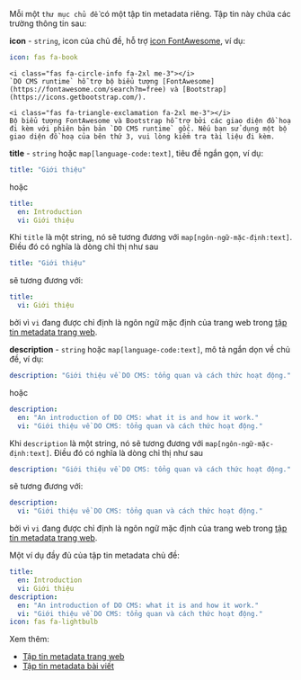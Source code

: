 Mỗi một `thư mục chủ đề` có một tập tin metadata riêng. Tập tin này chứa các trường thông tin sau:

**icon** - `string`, icon của chủ đề, hỗ trợ [icon FontAwesome](https://fontawesome.com/search?m=free), ví dụ:
```yaml
icon: fas fa-book
```

```bs-alert info flex
<i class="fas fa-circle-info fa-2xl me-3"></i>
`DO CMS runtime` hỗ trợ bộ biểu tượng [FontAwesome](https://fontawesome.com/search?m=free) và [Bootstrap](https://icons.getbootstrap.com/).
```

```bs-alert warning flex
<i class="fas fa-triangle-exclamation fa-2xl me-3"></i>
Bộ biểu tượng FontAwesome và Bootstrap hỗ trợ bởi các giao diện đồ hoạ đi kèm với phiên bản bản `DO CMS runtime` gốc. Nếu bạn sử dụng một bộ giao diện đồ hoạ của bên thứ 3, vui lòng kiểm tra tài liệu đi kèm.
```

**title** - `string` hoặc `map[language-code:text]`, tiêu đề ngắn gọn, ví dụ:
```yaml
title: "Giới thiệu"
```

hoặc
```yaml
title:
  en: Introduction
  vi: Giới thiệu
```

Khi `title` là một string, nó sẽ tương đương với `map[ngôn-ngữ-mặc-định:text]`. Điều đó có nghĩa là dòng chỉ thị như sau
```yaml
title: "Giới thiệu"
```
sẽ tương đương với:
```yaml
title:
  vi: Giới thiệu
```
bởi vì `vi` đang được chỉ định là ngôn ngữ mặc định của trang web trong [tập tin metadata trang web](../sitemetadata/).

**description** - `string` hoặc `map[language-code:text]`, mô tả ngắn dọn về chủ đề, ví dụ:
```yaml
description: "Giới thiệu về DO CMS: tổng quan và cách thức hoạt động."
```

hoặc
```yaml
description:
  en: "An introduction of DO CMS: what it is and how it work."
  vi: "Giới thiệu về DO CMS: tổng quan và cách thức hoạt động."
```

Khi `description` là một string, nó sẽ tương đương với `map[ngôn-ngữ-mặc-định:text]`. Điều đó có nghĩa là dòng chỉ thị như sau
```yaml
description: "Giới thiệu về DO CMS: tổng quan và cách thức hoạt động."
```
sẽ tương đương với:
```yaml
description:
  vi: "Giới thiệu về DO CMS: tổng quan và cách thức hoạt động."
```
bởi vì `vi` đang được chỉ định là ngôn ngữ mặc định của trang web trong [tập tin metadata trang web](../sitemetadata/).

Một ví dụ đầy đủ của tập tin metadata chủ đề:
```yaml
title:
  en: Introduction
  vi: Giới thiệu
description:
  en: "An introduction of DO CMS: what it is and how it work."
  vi: "Giới thiệu về DO CMS: tổng quan và cách thức hoạt động."
icon: fas fa-lightbulb
```

Xem thêm:
- [Tập tin metadata trang web](../sitemetadata/)
- [Tập tin metadata bài viết](../documentmetadata/)
